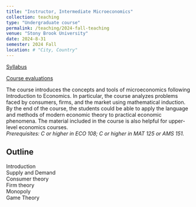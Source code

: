 ```yaml
---
title: "Instructor, Intermediate Microeconomics"
collection: teaching
type: "Undergraduate course"
permalink: /teaching/2024-fall-teaching
venue: "Stony Brook University"
date: 2024-8-31
semester: 2024 Fall
location: # "City, Country"
---
```


[Syllabus](/files/Syllabus_ECO303_02_24Fall.pdf)

[Course evaluations](/files/2024-Fall-Eval.pdf)

The course introduces the concepts and tools of microeconomics following Introduction to Economics. In particular, the course analyzes problems faced by consumers, firms, and the market using mathematical induction. By the end of the course, the students could be able to apply the language and methods of modern economic theory to practical economic phenomena. The material included in the course is also helpful for upper-level economics courses. <br>
*Prerequisites: C or higher in ECO 108; C or higher in MAT 125 or AMS 151.*

Outline
---
Introduction <br>
Supply and Demand <br>
Consumer theory <br>
Firm theory <br>
Monopoly <br>
Game Theory <br>
